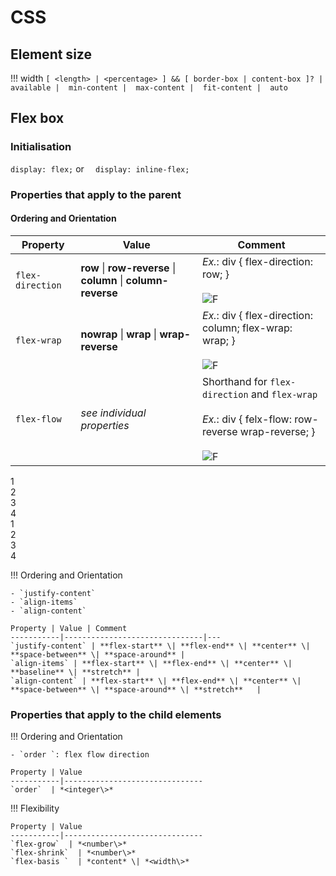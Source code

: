 # CSS


## Element size

!!! width
	```
	[ <length> | <percentage> ] && [ border-box | content-box ]? |
	 available | 
	 min-content | 
	 max-content | 
	 fit-content | 
	 auto
	```


## Flex box

<badge-doc href="https://www.w3.org/TR/css-flexbox-1" label="spec" message="flex" logo="W3C" color="C3C3C3"></badge-doc>


### Initialisation 

`display: flex;` or `  display: inline-flex;`


### Properties that apply to the parent

#### Ordering and Orientation

Property | Value | Comment
-----------|-------------------------------|------
`flex-direction` | **row** \| **row-reverse** \| **column** \| **column-reverse** | *Ex.*: div { flex-direction: row; }<br/><br/> ![F](https://www.w3.org/TR/css-flexbox-1/images/flex-flow1.svg)
`flex-wrap` | **nowrap** \| **wrap** \| **wrap-reverse** | *Ex.*: div { flex-direction: column; flex-wrap: wrap; }<br/><br/> ![F](https://www.w3.org/TR/css-flexbox-1/images/flex-flow2.svg)
`flex-flow` | *see individual properties* | Shorthand for `flex-direction` and `flex-wrap` <br/><br/>*Ex.*: div { felx-flow: row-reverse wrap-reverse; }<br/><br/> ![F](https://www.w3.org/TR/css-flexbox-1/images/flex-flow3.svg)

<div id="flex">
  <div class="item">1</div>
  <div class="item">2</div>
  <div class="item">3</div>
  <div class="item">4</div>
</div>



<div id="grid">
  <div class="itemg">1</div>
  <div class="itemg">2</div>
  <div class="itemg">3</div>
  <div class="itemg">4</div>
</div>



!!! Ordering and Orientation

	- `justify-content`
	- `align-items`
	- `align-content`

	Property | Value | Comment
	-----------|-------------------------------|---
	`justify-content` | **flex-start** \| **flex-end** \| **center** \| **space-between** \| **space-around** |
	`align-items` | **flex-start** \| **flex-end** \| **center** \| **baseline** \| **stretch** |
	`align-content` | **flex-start** \| **flex-end** \| **center** \| **space-between** \| **space-around** \| **stretch**   |



### Properties that apply to the child elements

!!! Ordering and Orientation

	- `order `: flex flow direction

	Property | Value
	-----------|-------------------------------
	`order`  | *<integer\>*



!!! Flexibility

	Property | Value
	-----------|-------------------------------
	`flex-grow`  | *<number\>*
	`flex-shrink`  | *<number\>*
	`flex-basis	`  | *content* \| *<width\>*

